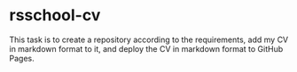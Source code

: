 # rsschool-cv
This task is to create a repository according to the requirements, add my CV in markdown format to it, and deploy the CV in markdown format to GitHub Pages.
